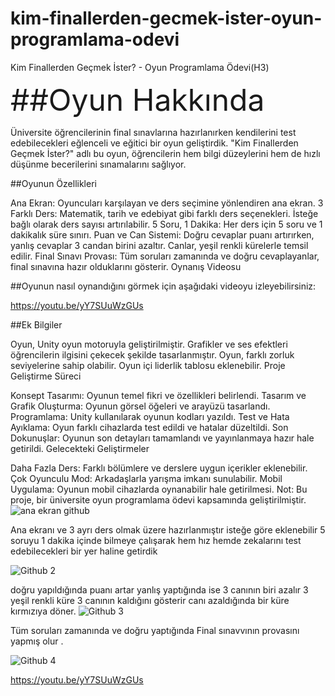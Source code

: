 # kim-finallerden-gecmek-ister-oyun-programlama-odevi
Kim Finallerden Geçmek İster? - Oyun Programlama Ödevi(H3)

<font size="+20">##Oyun Hakkında</font>

Üniversite öğrencilerinin final sınavlarına hazırlanırken kendilerini test edebilecekleri eğlenceli ve eğitici bir oyun geliştirdik. "Kim Finallerden Geçmek İster?" adlı bu oyun, öğrencilerin hem bilgi düzeylerini hem de hızlı düşünme becerilerini sınamalarını sağlıyor.

##Oyunun Özellikleri

Ana Ekran: Oyuncuları karşılayan ve ders seçimine yönlendiren ana ekran.
3 Farklı Ders: Matematik, tarih ve edebiyat gibi farklı ders seçenekleri. İsteğe bağlı olarak ders sayısı artırılabilir.
5 Soru, 1 Dakika: Her ders için 5 soru ve 1 dakikalık süre sınırı.
Puan ve Can Sistemi: Doğru cevaplar puanı artırırken, yanlış cevaplar 3 candan birini azaltır. Canlar, yeşil renkli kürelerle temsil edilir.
Final Sınavı Provası: Tüm soruları zamanında ve doğru cevaplayanlar, final sınavına hazır olduklarını gösterir.
Oynanış Videosu

##Oyunun nasıl oynandığını görmek için aşağıdaki videoyu izleyebilirsiniz:

https://youtu.be/yY7SUuWzGUs

##Ek Bilgiler

Oyun, Unity oyun motoruyla geliştirilmiştir.
Grafikler ve ses efektleri öğrencilerin ilgisini çekecek şekilde tasarlanmıştır.
Oyun, farklı zorluk seviyelerine sahip olabilir.
Oyun içi liderlik tablosu eklenebilir.
Proje Geliştirme Süreci

Konsept Tasarımı: Oyunun temel fikri ve özellikleri belirlendi.
Tasarım ve Grafik Oluşturma: Oyunun görsel öğeleri ve arayüzü tasarlandı.
Programlama: Unity kullanılarak oyunun kodları yazıldı.
Test ve Hata Ayıklama: Oyun farklı cihazlarda test edildi ve hatalar düzeltildi.
Son Dokunuşlar: Oyunun son detayları tamamlandı ve yayınlanmaya hazır hale getirildi.
Gelecekteki Geliştirmeler

Daha Fazla Ders: Farklı bölümlere ve derslere uygun içerikler eklenebilir.
Çok Oyunculu Mod: Arkadaşlarla yarışma imkanı sunulabilir.
Mobil Uygulama: Oyunun mobil cihazlarda oynanabilir hale getirilmesi.
Not: Bu proje, bir üniversite oyun programlama ödevi kapsamında geliştirilmiştir.![ana ekran github](https://github.com/Mehmetsahaf/kim-finallerden-gecmek-ister-oyun-programlama-odevi/assets/111656564/598c9157-0aea-44f2-9a79-3e684582740e)

Ana ekranı ve 3 ayrı ders olmak üzere hazırlanmıştır isteğe göre eklenebilir
5 soruyu 1 dakika içinde bilmeye çalışarak hem hız hemde zekalarını test edebilecekleri bir yer haline getirdik

![Github 2](https://github.com/Mehmetsahaf/kim-finallerden-gecmek-ister-oyun-programlama-odevi/assets/111656564/1dcccb08-bb95-4fc0-9926-355172eab5a9)

doğru yapıldığında puanı artar yanlış yaptığında ise 3 canının biri azalır 3 yeşil renkli küre 3 canının kaldığını gösterir  canı azaldığında bir küre kırmızıya döner.
![Github 3](https://github.com/Mehmetsahaf/kim-finallerden-gecmek-ister-oyun-programlama-odevi/assets/111656564/963fd48c-1db0-49a6-ae51-62bdcc796d23)

Tüm soruları zamanında ve doğru yaptığında Final sınavvının provasını yapmış olur .

![Github 4](https://github.com/Mehmetsahaf/kim-finallerden-gecmek-ister-oyun-programlama-odevi/assets/111656564/a6dacd99-67f8-4b05-b1c8-1ea1da5bbd8a)


https://youtu.be/yY7SUuWzGUs




